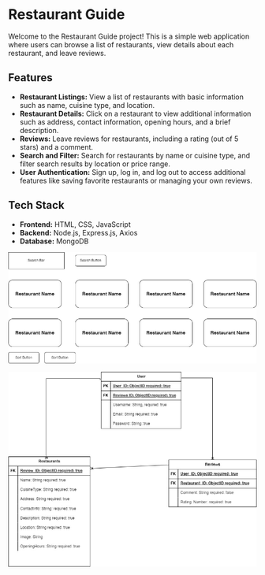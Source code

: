 # Restaurant Guide

Welcome to the Restaurant Guide project! This is a simple web application where users can browse a list of restaurants, view details about each restaurant, and leave reviews.

## Features

- **Restaurant Listings:** View a list of restaurants with basic information such as name, cuisine type, and location.
- **Restaurant Details:** Click on a restaurant to view additional information such as address, contact information, opening hours, and a brief description.
- **Reviews:** Leave reviews for restaurants, including a rating (out of 5 stars) and a comment.
- **Search and Filter:** Search for restaurants by name or cuisine type, and filter search results by location or price range.
- **User Authentication:** Sign up, log in, and log out to access additional features like saving favorite restaurants or managing your own reviews.

## Tech Stack

- **Frontend:** HTML, CSS, JavaScript
- **Backend:** Node.js, Express.js, Axios
- **Database:** MongoDB

![Wireframe](./images/Wireframe.jpg)

![ERD](./images/ERD.jpg)